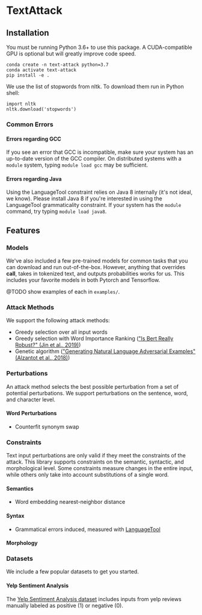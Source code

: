 # TextAttack

## Installation

You must be running Python 3.6+ to use this package. A CUDA-compatible GPU is 
optional but will greatly improve code speed.

```
conda create -n text-attack python=3.7
conda activate text-attack
pip install -e .
```

We use the list of stopwords from nltk. To download them run in Python shell:

```
import nltk
nltk.download('stopwords')
```

### Common Errors

#### Errors regarding GCC
If you see an error that GCC is incompatible, make sure your system has an up-to-date version of the GCC compiler. On distributed systems with a `module` system, typing `module load gcc` may be sufficient.

#### Errors regarding Java
Using the LanguageTool constraint relies on Java 8 internally (it's not ideal, we know). Please install Java 8 if you're interested in using the LanguageTool grammaticality constraint. If your system has the `module` command, try typing `module load java8`.

## Features

### Models

We've also included a few pre-trained models for common
tasks that you can download and run out-of-the-box. However,
anything that overrides __call__, takes in tokenized text, and 
outputs probabilities works for us. This includes your favorite
models in both Pytorch and Tensorflow.

@TODO show examples of each in `examples/`.

### Attack Methods

We support the following attack methods:

- Greedy selection over all input words
- Greedy selection with Word Importance Ranking (["Is Bert Really Robust?" (Jin et al., 2019)](https://arxiv.org/abs/1907.11932))
- Genetic algorithm (["Generating Natural Language Adversarial Examples" (Alzantot et al., 2018)](https://arxiv.org/abs/1804.07998))

### Perturbations

An attack method selects the best possible perturbation from a set of potential perturbations. We support perturbations on the sentence, word, and character level.


#### Word Perturbations

- Counterfit synonym swap

### Constraints

Text input perturbations are only valid if they meet the constraints of the attack. This library supports constraints on the semantic, syntactic, and morphological level. Some constraints measure changes in the entire input, while others only take into account substitutions of a single word.

#### Semantics
- Word embedding nearest-neighbor distance

#### Syntax
- Grammatical errors induced, measured with [LanguageTool](https://languagetool.org/)

#### Morphology

### Datasets

We include a few popular datasets to get you started.

#### Yelp Sentiment Analysis

The [Yelp Sentiment Analysis dataset](https://www.yelp.com/dataset/challenge) includes inputs from yelp reviews manually labeled as positive (1) or negative (0).
